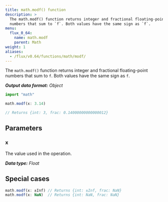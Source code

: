 ```yaml
---
title: math.modf() function
description: >
  The math.modf() function returns integer and fractional floating-point
  numbers that sum to `f`. Both values have the same sign as `f`.
menu:
  flux_0_64:
    name: math.modf
    parent: Math
weight: 1
aliases:
  - /flux/v0.64/functions/math/modf/
---
```


The `math.modf()` function returns integer and fractional floating-point numbers that sum to `f`.
Both values have the same sign as `f`.

_**Output data format:** Object_

```js
import "math"

math.modf(x: 3.14)

// Returns {int: 3, frac: 0.14000000000000012}
```

## Parameters

### x
The value used in the operation.

_**Data type:** Float_

## Special cases
```js
math.modf(x: ±Inf) // Returns {int: ±Inf, frac: NaN}
math.modf(x: NaN)  // Returns {int: NaN, frac: NaN}
```
